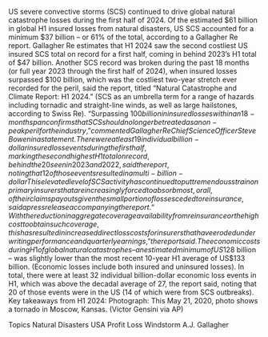 US severe convective storms (SCS) continued to drive global natural catastrophe losses during the first half of 2024. Of the estimated $61 billion in global H1 insured losses from natural disasters, US SCS accounted for a minimum $37 billion – or 61% of the total, according to a Gallagher Re report.
Gallagher Re estimates that H1 2024 saw the second costliest US insured SCS total on record for a first half, coming in behind 2023’s H1 total of $47 billion.
Another SCS record was broken during the past 18 months (or full year 2023 through the first half of 2024), when insured losses surpassed $100 billion, which was the costliest two-year stretch ever recorded for the peril, said the report, titled “Natural Catastrophe and Climate Report: H1 2024.” (SCS as an umbrella term for a range of hazards including tornadic and straight-line winds, as well as large hailstones, according to Swiss Re).
“Surpassing $100 billion in insured losses within an 18-month span confirms that SCS should no longer be treated as a non-peak peril for the industry,” commented Gallagher Re Chief Science Officer Steve Bowen in a statement.
There were at least 19 individual billion-dollar insured loss events during the first half, marking the second highest H1 total on record, behind the 20 seen in 2023 and 2022, said the report, noting that 12 of those events resulted in a multi-billion-dollar
This elevated level of SCS activity has continued to put tremendous strain on primary insurers that are increasingly forced to absorb most, or all, of their claims payouts given the small portion of losses ceded to reinsurance, said a press release accompanying the report.
“With the reduction in aggregate coverage availability from reinsurance or the high cost to obtain such coverage, this has resulted in increased direct loss costs for insurers that have eroded underwriting performance and quarterly earnings,” the report said.
The economic costs during H1 of global natural catastrophes – an estimated minimum of US$128 billion – was slightly lower than the most recent 10-year H1 average of US$133 billion. (Economic losses include both insured and uninsured losses).
In total, there were at least 32 individual billion-dollar economic loss events in H1, which was above the decadal average of 27, the report said, noting that 20 of those events were in the US (14 of which were from SCS outbreaks).
Key takeaways from H1 2024:
Photograph: This May 21, 2020, photo shows a tornado in Moscow, Kansas. (Victor Gensini via AP)

Topics
Natural Disasters
USA
Profit Loss
Windstorm
A.J. Gallagher
